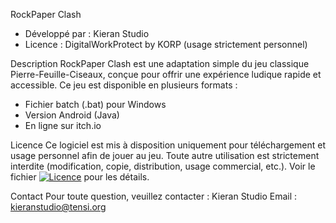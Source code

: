 RockPaper Clash
- Développé par : Kieran Studio
- Licence : DigitalWorkProtect by KORP (usage strictement personnel)

Description
RockPaper Clash est une adaptation simple du jeu classique Pierre-Feuille-Ciseaux, conçue pour offrir une expérience ludique rapide et accessible.
Ce jeu est disponible en plusieurs formats :

- Fichier batch (.bat) pour Windows
- Version Android (Java)
- En ligne sur itch.io

 Licence
Ce logiciel est mis à disposition uniquement pour téléchargement et usage personnel afin de jouer au jeu. Toute autre utilisation est strictement interdite (modification, copie, distribution, usage commercial, etc.).
Voir le fichier [![Licence](https://img.shields.io/badge/Licence-DigitalWorkProtect%20by%20KORP-red.svg)](LICENSE) pour les détails.

Contact
Pour toute question, veuillez contacter :
Kieran Studio
Email : kieranstudio@tensi.org
